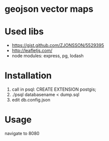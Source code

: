 # geojson vector maps

Used libs
=========
* https://gist.github.com/ZJONSSON/5529395
* http://leafletjs.com/
* node modules: express, pg, lodash

Installation
============
1. call in psql: CREATE EXTENSION postgis;
2. ./psql databasename < dump.sql 
3. edit db.config.json

Usage
=====
navigate to 8080
